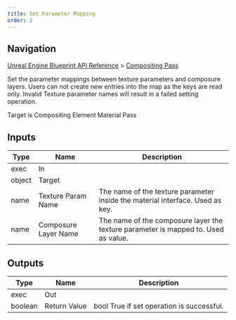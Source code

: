 ```yaml
---
title: Set Parameter Mapping
order: 2
---
```

## Navigation

[Unreal Engine Blueprint API Reference](https://dev.epicgames.com/documentation/en-us/unreal-engine/BlueprintAPI) > [Compositing Pass](https://dev.epicgames.com/documentation/en-us/unreal-engine/BlueprintAPI/CompositingPass)

Set the parameter mappings between texture parameters and composure layers. Users can not create new entries into the map as the keys are read only.
Invalid Texture parameter names will result in a failed setting operation.

Target is Compositing Element Material Pass

## Inputs

| Type | Name | Description |
| --- | --- | --- |
| exec | In |  |
| object | Target |  |
| name | Texture Param Name | The name of the texture parameter inside the material interface. Used as key. |
| name | Composure Layer Name | The name of the composure layer the texture parameter is mapped to. Used as value. |

## Outputs

| Type | Name | Description |
| --- | --- | --- |
| exec | Out |  |
| boolean | Return Value | bool True if set operation is successful. |

